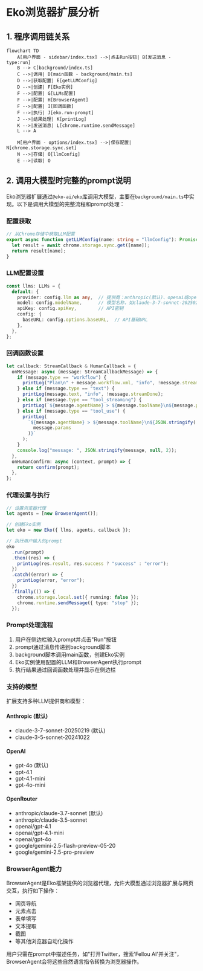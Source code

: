 # Eko浏览器扩展分析

## 1. 程序调用链关系

```mermaid
flowchart TD
    A[用户界面 - sidebar/index.tsx] -->|点击Run按钮| B[发送消息 - type:run]
    B --> C[background/index.ts]
    C -->|调用| D[main函数 - background/main.ts]
    D -->|获取配置| E[getLLMConfig]
    D -->|创建| F[Eko实例]
    F -->|配置| G[LLMs配置]
    F -->|配置| H[BrowserAgent]
    F -->|配置| I[回调函数]
    F -->|执行| J[eko.run-prompt]
    J -->|结果处理| K[printLog]
    K -->|发送消息| L[chrome.runtime.sendMessage]
    L --> A
    
    M[用户界面 - options/index.tsx] -->|保存配置| N[chrome.storage.sync.set]
    N -->|存储| O[llmConfig]
    E -->|读取| O
```

## 2. 调用大模型时完整的prompt说明

Eko浏览器扩展通过`@eko-ai/eko`库调用大模型，主要在`background/main.ts`中实现。以下是调用大模型的完整流程和prompt处理：

### 配置获取

```typescript
// 从Chrome存储中获取LLM配置
export async function getLLMConfig(name: string = "llmConfig"): Promise<any> {
  let result = await chrome.storage.sync.get([name]);
  return result[name];
}
```

### LLM配置设置

```typescript
const llms: LLMs = {
  default: {
    provider: config.llm as any,  // 提供商：anthropic(默认)、openai或openrouter
    model: config.modelName,      // 模型名称，如claude-3-7-sonnet-20250219
    apiKey: config.apiKey,        // API密钥
    config: {
      baseURL: config.options.baseURL,  // API基础URL
    },
  },
};
```

### 回调函数设置

```typescript
let callback: StreamCallback & HumanCallback = {
  onMessage: async (message: StreamCallbackMessage) => {
    if (message.type == "workflow") {
      printLog("Plan\n" + message.workflow.xml, "info", !message.streamDone);
    } else if (message.type == "text") {
      printLog(message.text, "info", !message.streamDone);
    } else if (message.type == "tool_streaming") {
      printLog(`${message.agentName} > ${message.toolName}\n${message.paramsText}`, "info", true);
    } else if (message.type == "tool_use") {
      printLog(
        `${message.agentName} > ${message.toolName}\n${JSON.stringify(
          message.params
        )}`
      );
    }
    console.log("message: ", JSON.stringify(message, null, 2));
  },
  onHumanConfirm: async (context, prompt) => {
    return confirm(prompt);
  },
};
```

### 代理设置与执行

```typescript
// 设置浏览器代理
let agents = [new BrowserAgent()];

// 创建Eko实例
let eko = new Eko({ llms, agents, callback });

// 执行用户输入的prompt
eko
  .run(prompt)
  .then((res) => {
    printLog(res.result, res.success ? "success" : "error");
  })
  .catch((error) => {
    printLog(error, "error");
  })
  .finally(() => {
    chrome.storage.local.set({ running: false });
    chrome.runtime.sendMessage({ type: "stop" });
  });
```

### Prompt处理流程

1. 用户在侧边栏输入prompt并点击"Run"按钮
2. prompt通过消息传递到background脚本
3. background脚本调用main函数，创建Eko实例
4. Eko实例使用配置的LLM和BrowserAgent执行prompt
5. 执行结果通过回调函数处理并显示在侧边栏

### 支持的模型

扩展支持多种LLM提供商和模型：

#### Anthropic (默认)
- claude-3-7-sonnet-20250219 (默认)
- claude-3-5-sonnet-20241022

#### OpenAI
- gpt-4o (默认)
- gpt-4.1
- gpt-4.1-mini
- gpt-4o-mini

#### OpenRouter
- anthropic/claude-3.7-sonnet (默认)
- anthropic/claude-3.5-sonnet
- openai/gpt-4.1
- openai/gpt-4.1-mini
- openai/gpt-4o
- google/gemini-2.5-flash-preview-05-20
- google/gemini-2.5-pro-preview

### BrowserAgent能力

BrowserAgent是Eko框架提供的浏览器代理，允许大模型通过浏览器扩展与网页交互，执行如下操作：
- 网页导航
- 元素点击
- 表单填写
- 文本提取
- 截图
- 等其他浏览器自动化操作

用户只需在prompt中描述任务，如"打开Twitter，搜索'Fellou AI'并关注"，BrowserAgent会将这些自然语言指令转换为浏览器操作。